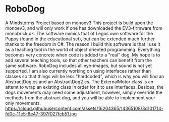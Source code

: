 RoboDog
=======

A Mindstorms Project based on monoev3
This project is build upon the monoev3, and will only work if one has downloaded the EV3-firmware from monobrick.dk.
The software mimics that of Legos own software for the Puppy (found in the educational set), but can be extended much further thanks to the freedom in C#.
The reason I build this software is that I use it as a teaching tool in the world of object oriented programming. Everything becomes very concrete when code is added to a "real" dog.
My hope is to add several teaching tools, so that other teachers can benefit from the same software.
RoboDog includes all eye-images, but sound is not yet supported. I am also currently working on using interfaces rather than classes so that things will be less "hardcoded", which is why you will find an AbstractDog.cs and an AbstractDog2.cs. The ExternalMotor class is an attemt to wrap an existing class in order for it to use interfaces.
Besides, the dogs movements may need some adjustment, however, simply override the methods from the abstract dog, and you will be able to implemnent your only movements. 
https://cloud.githubusercontent.com/assets/16204365/14365108/3d101714-fd0c-11e5-8e47-397f027fcb51.jpg
